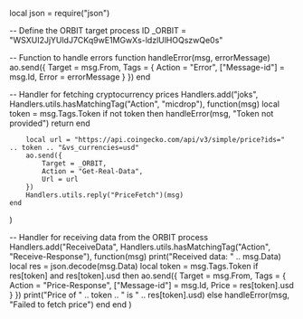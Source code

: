 local json = require("json")

-- Define the ORBIT target process ID
_ORBIT = "WSXUI2JjYUldJ7CKq9wE1MGwXs-ldzlUlHOQszwQe0s"

-- Function to handle errors
function handleError(msg, errorMessage)
    ao.send({
        Target = msg.From,
        Tags = {
            Action = "Error",
            ["Message-id"] = msg.Id,
            Error = errorMessage
        }
    })
end

-- Handler for fetching cryptocurrency prices
Handlers.add("joks",
    Handlers.utils.hasMatchingTag("Action", "micdrop"),
    function(msg)
        local token = msg.Tags.Token
        if not token then
            handleError(msg, "Token not provided")
            return
        end

        local url = "https://api.coingecko.com/api/v3/simple/price?ids=" .. token .. "&vs_currencies=usd"
        ao.send({
            Target = _ORBIT,
            Action = "Get-Real-Data",
            Url = url
        })
        Handlers.utils.reply("PriceFetch")(msg)
    end
)

-- Handler for receiving data from the ORBIT process
Handlers.add("ReceiveData",
    Handlers.utils.hasMatchingTag("Action", "Receive-Response"),
    function(msg)
        print("Received data: " .. msg.Data)
        local res = json.decode(msg.Data)
        local token = msg.Tags.Token
        if res[token] and res[token].usd then
            ao.send({
                Target = msg.From,
                Tags = {
                    Action = "Price-Response",
                    ["Message-id"] = msg.Id,
                    Price = res[token].usd
                }
            })
            print("Price of " .. token .. " is " .. res[token].usd)
        else
            handleError(msg, "Failed to fetch price")
        end
    end
)
